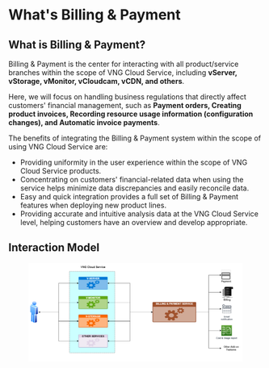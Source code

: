 # What's Billing & Payment

## What is Billing & Payment?

Billing & Payment is the center for interacting with all product/service branches within the scope of VNG Cloud Service, including **vServer, vStorage, vMonitor, vCloudcam, vCDN, and others**.&#x20;

Here, we will focus on handling business regulations that directly affect customers' financial management, such as **Payment orders, Creating product invoices, Recording resource usage information (configuration changes), and Automatic invoice payments**.&#x20;

The benefits of integrating the Billing & Payment system within the scope of using VNG Cloud Service are:&#x20;

* Providing uniformity in the user experience within the scope of VNG Cloud Service products.
* Concentrating on customers' financial-related data when using the service helps minimize data discrepancies and easily reconcile data.&#x20;
* Easy and quick integration provides a full set of Billing & Payment features when deploying new product lines.&#x20;
* Providing accurate and intuitive analysis data at the VNG Cloud Service level, helping customers have an overview and develop appropriate.

## Interaction Model

<figure><img src="../.gitbook/assets/image (3) (1) (1) (1) (1) (1) (1) (1) (1) (1) (1) (1) (1) (1).png" alt=""><figcaption></figcaption></figure>
